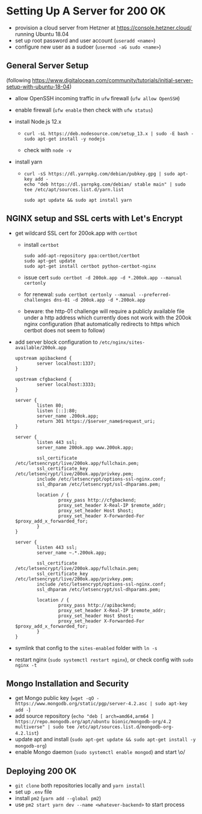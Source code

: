 # Setting Up A Server for 200 OK

- provision a cloud server from Hetzner at https://console.hetzner.cloud/ running Ubuntu 18.04
- set up root password and user account (`useradd <name>`)
- configure new user as a sudoer (`usermod -aG sudo <name>`)

## General Server Setup
(following https://www.digitalocean.com/community/tutorials/initial-server-setup-with-ubuntu-18-04)

- allow OpenSSH incoming traffic in `ufw` firewall (`ufw allow OpenSSH`)
- enable firewall (`ufw enable` then check with `ufw status`)
- install Node.js 12.x
  - ```
    curl -sL https://deb.nodesource.com/setup_13.x | sudo -E bash -
    sudo apt-get install -y nodejs
    ```
  - check with `node -v`

- install yarn
  - ```
    curl -sS https://dl.yarnpkg.com/debian/pubkey.gpg | sudo apt-key add -
    echo "deb https://dl.yarnpkg.com/debian/ stable main" | sudo tee /etc/apt/sources.list.d/yarn.list

    sudo apt update && sudo apt install yarn
    ```

## NGINX setup and SSL certs with Let's Encrypt

- get wildcard SSL cert for 200ok.app with `certbot`
  - install `certbot`
    ```
    sudo add-apt-repository ppa:certbot/certbot
    sudo apt-get update
    sudo apt-get install certbot python-certbot-nginx
    ```
  - issue cert `sudo certbot -d 200ok.app -d *.200ok.app --manual certonly` 

  - for renewal: `sudo certbot certonly --manual --preferred-challenges dns-01 -d 200ok.app -d *.200ok.app`
  - beware: the http-01 challenge will require a publicly available file under a http address which currently does not work with the 200ok nginx configuration (that automatically redirects to https which certbot does not seem to follow)


- add server block configuration to `/etc/nginx/sites-available/200ok.app`
  ```
  upstream apibackend {
          server localhost:1337;
  }

  upstream cfgbackend {
          server localhost:3333;
  }

  server {
          listen 80;
          listen [::]:80;
          server_name .200ok.app;
          return 301 https://$server_name$request_uri;
  }

  server {
          listen 443 ssl;
          server_name 200ok.app www.200ok.app;

          ssl_certificate /etc/letsencrypt/live/200ok.app/fullchain.pem;
          ssl_certificate_key /etc/letsencrypt/live/200ok.app/privkey.pem;
          include /etc/letsencrypt/options-ssl-nginx.conf;
          ssl_dhparam /etc/letsencrypt/ssl-dhparams.pem;

          location / {
                  proxy_pass http://cfgbackend;
                  proxy_set_header X-Real-IP $remote_addr;
                  proxy_set_header Host $host;
                  proxy_set_header X-Forwarded-For $proxy_add_x_forwarded_for;
          }
  }

  server {
          listen 443 ssl;
          server_name ~.*.200ok.app;

          ssl_certificate /etc/letsencrypt/live/200ok.app/fullchain.pem;
          ssl_certificate_key /etc/letsencrypt/live/200ok.app/privkey.pem;
          include /etc/letsencrypt/options-ssl-nginx.conf;
          ssl_dhparam /etc/letsencrypt/ssl-dhparams.pem;

          location / {
                  proxy_pass http://apibackend;
                  proxy_set_header X-Real-IP $remote_addr;
                  proxy_set_header Host $host;
                  proxy_set_header X-Forwarded-For $proxy_add_x_forwarded_for;
          }
  }
  ```
- symlink that config to the `sites-enabled` folder with `ln -s`
- restart nginx (`sudo systemctl restart nginx`), or check config with `sudo nginx -t`

## Mongo Installation and Security

- get Mongo public key (`wget -qO - https://www.mongodb.org/static/pgp/server-4.2.asc | sudo apt-key add -`)
- add source repository (`echo "deb [ arch=amd64,arm64 ] https://repo.mongodb.org/apt/ubuntu bionic/mongodb-org/4.2 multiverse" | sudo tee /etc/apt/sources.list.d/mongodb-org-4.2.list`)
- update apt and install (`sudo apt-get update && sudo apt-get install -y mongodb-org`)
- enable Mongo daemon (`sudo systemctl enable mongod`) and start \o/

## Deploying 200 OK

- `git clone` both repositories locally and `yarn install`
- set up `.env` file
- install `pm2` (`yarn add --global pm2`)
- use `pm2 start yarn dev --name <whatever-backend>` to start process